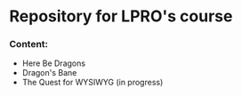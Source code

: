 # Repository for LPRO's course
### Content:
- Here Be Dragons
- Dragon's Bane
- The Quest for WYSIWYG (in progress)
